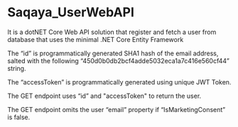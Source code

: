# Saqaya_UserWebAPI
It is a dotNET Core Web API solution that register and fetch a user from database that uses the minimal .NET Core Entity Framework

The “id” is programmatically generated SHA1 hash of the email address, salted with the following “450d0b0db2bcf4adde5032eca1a7c416e560cf44” string. 

The “accessToken” is programmatically generated using unique JWT Token.

The GET endpoint uses “id” and "accessToken" to return the user.

The GET endpoint omits the user “email” property if “IsMarketingConsent” is false.
